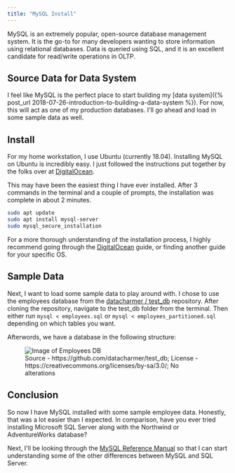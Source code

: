 ```yaml
---
title: "MySQL Install"
---
```

MySQL is an extremely popular, open-source database management system. It is
the go-to for many developers wanting to store information using relational
databases. Data is queried using SQL, and it is an excellent candidate for
read/write operations in OLTP. <!--sep-->

## Source Data for Data System
I feel like MySQL is the perfect place to start
building my [data system]({% post_url 2018-07-26-introduction-to-building-a-data-system %}).
For now, this will act as one of my production databases. I'll go ahead and load
in some sample data as well.

## Install
For my home workstation, I use Ubuntu (currently 18.04). Installing MySQL on
Ubuntu is incredibly easy. I just followed the instructions put together by the
folks over at [DigitalOcean](https://www.digitalocean.com/community/tutorials/how-to-install-mysql-on-ubuntu-18-04).

This may have been the easiest thing I have ever installed. After 3 commands in
the terminal and a couple of prompts, the installation was complete in about 2
minutes.

```bash
sudo apt update
sudo apt install mysql-server
sudo mysql_secure_installation
```

For a more thorough understanding of the installation process, I highly recommend
going through the [DigitalOcean](https://www.digitalocean.com/community/tutorials/how-to-install-mysql-on-ubuntu-18-04)
guide, or finding another guide for your specific OS.

## Sample Data
Next, I want to load some sample data to play around with. I chose to use
the employees database from the
[datacharmer / test_db](https://github.com/datacharmer/test_db) repository.
After cloning the repository, navigate to the test_db folder from the terminal.
Then either run `mysql < employees.sql` or `mysql < employees_partitioned.sql`
depending on which tables you want.

Afterwords, we have a database in the following structure:
<figure>
  <img src="{{ site.baseurl }}/assets/images/posts/mysql-install/employees.png" alt="Image of Employees DB"/>
  <figcaption class="caption">Source - https://github.com/datacharmer/test_db; License - https://creativecommons.org/licenses/by-sa/3.0/; No alterations </figcaption>
</figure>

## Conclusion
So now I have MySQL installed with some sample employee data. Honestly, that was
a lot easier than I expected. In comparison, have you ever tried installing
Microsoft SQL Server along with the Northwind or AdventureWorks database?

Next, I'll be looking through the [MySQL Reference Manual](https://dev.mysql.com/doc/refman/8.0/en)
so that I can start understanding some of the other differences between MySQL
and SQL Server.
